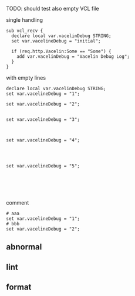TODO: should test also empty VCL file

single handling

```vcl
sub vcl_recv {
  declare local var.vacelinDebug STRING;
  set var.vacelineDebug = "initial";

  if (req.http.Vacelin:Some == "Some") {
    add var.vacelinDebug = "Vacelin Debug Log";
  }
}
```

with empty lines

```vcl
declare local var.vacelinDebug STRING;
set var.vacelineDebug = "1";

set var.vacelineDebug = "2";


set var.vacelineDebug = "3";



set var.vacelineDebug = "4";




set var.vacelineDebug = "5";






```

comment

```vcl
# aaa
set var.vacelineDebug = "1";
# bbb
set var.vacelineDebug = "2";
```

## abnormal

## lint

## format
